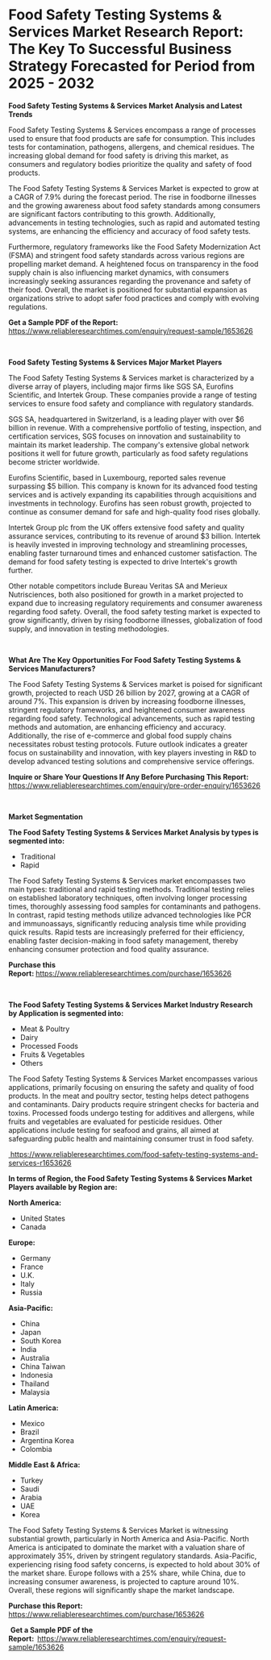<p><h1>Food Safety Testing Systems & Services Market Research Report: The Key To Successful Business Strategy Forecasted for Period from 2025 - 2032</h1></p><p><strong>Food Safety Testing Systems & Services Market Analysis and Latest Trends</strong></p>
<p><p>Food Safety Testing Systems & Services encompass a range of processes used to ensure that food products are safe for consumption. This includes tests for contamination, pathogens, allergens, and chemical residues. The increasing global demand for food safety is driving this market, as consumers and regulatory bodies prioritize the quality and safety of food products.</p><p>The Food Safety Testing Systems & Services Market is expected to grow at a CAGR of 7.9% during the forecast period. The rise in foodborne illnesses and the growing awareness about food safety standards among consumers are significant factors contributing to this growth. Additionally, advancements in testing technologies, such as rapid and automated testing systems, are enhancing the efficiency and accuracy of food safety tests.</p><p>Furthermore, regulatory frameworks like the Food Safety Modernization Act (FSMA) and stringent food safety standards across various regions are propelling market demand. A heightened focus on transparency in the food supply chain is also influencing market dynamics, with consumers increasingly seeking assurances regarding the provenance and safety of their food. Overall, the market is positioned for substantial expansion as organizations strive to adopt safer food practices and comply with evolving regulations.</p></p>
<p><strong>Get a Sample PDF of the Report:&nbsp;</strong> <a href="https://www.reliableresearchtimes.com/enquiry/request-sample/1653626?utm_campaign=3381&utm_medium=2&utm_source=Github&utm_content=ia&utm_term=18042025&utm_id=food-safety-testing-systems-services">https://www.reliableresearchtimes.com/enquiry/request-sample/1653626</a></p>
<p>&nbsp;</p>
<p><strong>Food Safety Testing Systems & Services Major Market Players</strong></p>
<p><p>The Food Safety Testing Systems & Services market is characterized by a diverse array of players, including major firms like SGS SA, Eurofins Scientific, and Intertek Group. These companies provide a range of testing services to ensure food safety and compliance with regulatory standards.</p><p>SGS SA, headquartered in Switzerland, is a leading player with over $6 billion in revenue. With a comprehensive portfolio of testing, inspection, and certification services, SGS focuses on innovation and sustainability to maintain its market leadership. The company's extensive global network positions it well for future growth, particularly as food safety regulations become stricter worldwide.</p><p>Eurofins Scientific, based in Luxembourg, reported sales revenue surpassing $5 billion. This company is known for its advanced food testing services and is actively expanding its capabilities through acquisitions and investments in technology. Eurofins has seen robust growth, projected to continue as consumer demand for safe and high-quality food rises globally.</p><p>Intertek Group plc from the UK offers extensive food safety and quality assurance services, contributing to its revenue of around $3 billion. Intertek is heavily invested in improving technology and streamlining processes, enabling faster turnaround times and enhanced customer satisfaction. The demand for food safety testing is expected to drive Intertek's growth further.</p><p>Other notable competitors include Bureau Veritas SA and Merieux Nutrisciences, both also positioned for growth in a market projected to expand due to increasing regulatory requirements and consumer awareness regarding food safety. Overall, the food safety testing market is expected to grow significantly, driven by rising foodborne illnesses, globalization of food supply, and innovation in testing methodologies.</p></p>
<p>&nbsp;</p>
<p><strong>What Are The Key Opportunities For Food Safety Testing Systems & Services Manufacturers?</strong></p>
<p><p>The Food Safety Testing Systems & Services market is poised for significant growth, projected to reach USD 26 billion by 2027, growing at a CAGR of around 7%. This expansion is driven by increasing foodborne illnesses, stringent regulatory frameworks, and heightened consumer awareness regarding food safety. Technological advancements, such as rapid testing methods and automation, are enhancing efficiency and accuracy. Additionally, the rise of e-commerce and global food supply chains necessitates robust testing protocols. Future outlook indicates a greater focus on sustainability and innovation, with key players investing in R&D to develop advanced testing solutions and comprehensive service offerings.</p></p>
<p><strong>Inquire or Share Your Questions If Any Before Purchasing This Report:</strong> <a href="https://www.reliableresearchtimes.com/enquiry/pre-order-enquiry/1653626?utm_campaign=3381&utm_medium=2&utm_source=Github&utm_content=ia&utm_term=18042025&utm_id=food-safety-testing-systems-services">https://www.reliableresearchtimes.com/enquiry/pre-order-enquiry/1653626</a></p>
<p>&nbsp;</p>
<p><strong>Market Segmentation</strong></p>
<p><strong>The Food Safety Testing Systems & Services Market Analysis by types is segmented into:</strong></p>
<p><ul><li>Traditional</li><li>Rapid</li></ul></p>
<p><p>The Food Safety Testing Systems & Services market encompasses two main types: traditional and rapid testing methods. Traditional testing relies on established laboratory techniques, often involving longer processing times, thoroughly assessing food samples for contaminants and pathogens. In contrast, rapid testing methods utilize advanced technologies like PCR and immunoassays, significantly reducing analysis time while providing quick results. Rapid tests are increasingly preferred for their efficiency, enabling faster decision-making in food safety management, thereby enhancing consumer protection and food quality assurance.</p></p>
<p><strong>Purchase this Report:&nbsp;</strong><a href="https://www.reliableresearchtimes.com/purchase/1653626?utm_campaign=3381&utm_medium=2&utm_source=Github&utm_content=ia&utm_term=18042025&utm_id=food-safety-testing-systems-services">https://www.reliableresearchtimes.com/purchase/1653626</a></p>
<p>&nbsp;</p>
<p><strong>The Food Safety Testing Systems & Services Market Industry Research by Application is segmented into:</strong></p>
<p><ul><li>Meat & Poultry</li><li>Dairy</li><li>Processed Foods</li><li>Fruits & Vegetables</li><li>Others</li></ul></p>
<p><p>The Food Safety Testing Systems & Services Market encompasses various applications, primarily focusing on ensuring the safety and quality of food products. In the meat and poultry sector, testing helps detect pathogens and contaminants. Dairy products require stringent checks for bacteria and toxins. Processed foods undergo testing for additives and allergens, while fruits and vegetables are evaluated for pesticide residues. Other applications include testing for seafood and grains, all aimed at safeguarding public health and maintaining consumer trust in food safety.</p></p>
<p><a href="https://www.reliableresearchtimes.com/food-safety-testing-systems-and-services-r1653626?utm_campaign=3381&utm_medium=2&utm_source=Github&utm_content=ia&utm_term=18042025&utm_id=food-safety-testing-systems-services">&nbsp;https://www.reliableresearchtimes.com/food-safety-testing-systems-and-services-r1653626</a></p>
<p><strong>In terms of Region, the Food Safety Testing Systems & Services Market Players available by Region are:</strong></p>
<p>
    <p> <strong> North America: </strong>
        <ul>
            <li>United States</li>
            <li>Canada</li>
        </ul>
        </p> 
    <p> <strong> Europe: </strong>
        <ul>
            <li>Germany</li>
            <li>France</li>
            <li>U.K.</li>
            <li>Italy</li>
            <li>Russia</li>
        </ul>
        </p> 
    <p> <strong> Asia-Pacific: </strong>
        <ul>
            <li>China</li>
            <li>Japan</li>
            <li>South Korea</li>
            <li>India</li>
            <li>Australia</li>
            <li>China Taiwan</li>
            <li>Indonesia</li>
            <li>Thailand</li>
            <li>Malaysia</li>
        </ul>
        </p> 
    <p> <strong> Latin America: </strong>
        <ul>
            <li>Mexico</li>
            <li>Brazil</li>
            <li>Argentina Korea</li>
            <li>Colombia</li>
        </ul>
        </p> 
    <p> <strong> Middle East & Africa: </strong>
        <ul>
            <li>Turkey</li>
            <li>Saudi</li>
            <li>Arabia</li>
            <li>UAE</li>
            <li>Korea</li>
        </ul>
    </p>
    </p>
<p><p>The Food Safety Testing Systems & Services Market is witnessing substantial growth, particularly in North America and Asia-Pacific. North America is anticipated to dominate the market with a valuation share of approximately 35%, driven by stringent regulatory standards. Asia-Pacific, experiencing rising food safety concerns, is expected to hold about 30% of the market share. Europe follows with a 25% share, while China, due to increasing consumer awareness, is projected to capture around 10%. Overall, these regions will significantly shape the market landscape.</p></p>
<p><strong>Purchase this Report: </strong><a href="https://www.reliableresearchtimes.com/purchase/1653626?utm_campaign=3381&utm_medium=2&utm_source=Github&utm_content=ia&utm_term=18042025&utm_id=food-safety-testing-systems-services">https://www.reliableresearchtimes.com/purchase/1653626</a></p>
<p>&nbsp;<strong>Get a Sample PDF of the Report:&nbsp;&nbsp;</strong><a href="https://www.reliableresearchtimes.com/enquiry/request-sample/1653626?utm_campaign=3381&utm_medium=2&utm_source=Github&utm_content=ia&utm_term=18042025&utm_id=food-safety-testing-systems-services">https://www.reliableresearchtimes.com/enquiry/request-sample/1653626</a></p>
<p><strong></strong></p>
<p><p></p><p></p><p></p></p>